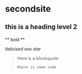 # secondsite
## this is a heading level 2 </p>
** bold ** </p>
*Italicised one star* 
> Here is a blockquote </p>
`Hhere is some code` 
